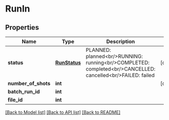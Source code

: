 # RunIn


## Properties
Name | Type | Description | Notes
------------ | ------------- | ------------- | -------------
**status** | [**RunStatus**](RunStatus.md) | PLANNED: planned&lt;br/&gt;RUNNING: running&lt;br/&gt;COMPLETED: completed&lt;br/&gt;CANCELLED: cancelled&lt;br/&gt;FAILED: failed | [optional] 
**number_of_shots** | **int** |  | [optional] 
**batch_run_id** | **int** |  | 
**file_id** | **int** |  | 

[[Back to Model list]](../README.md#documentation-for-models) [[Back to API list]](../README.md#documentation-for-api-endpoints) [[Back to README]](../README.md)


